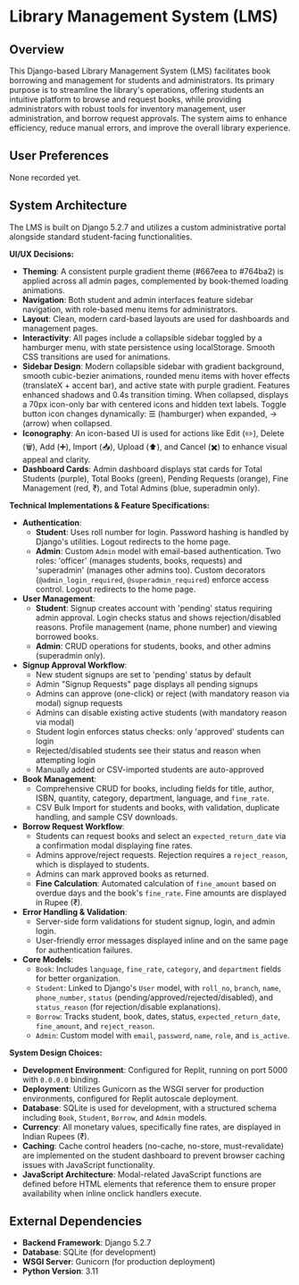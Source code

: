 # Library Management System (LMS)

## Overview
This Django-based Library Management System (LMS) facilitates book borrowing and management for students and administrators. Its primary purpose is to streamline the library's operations, offering students an intuitive platform to browse and request books, while providing administrators with robust tools for inventory management, user administration, and borrow request approvals. The system aims to enhance efficiency, reduce manual errors, and improve the overall library experience.

## User Preferences
None recorded yet.

## System Architecture
The LMS is built on Django 5.2.7 and utilizes a custom administrative portal alongside standard student-facing functionalities.

**UI/UX Decisions:**
- **Theming**: A consistent purple gradient theme (#667eea to #764ba2) is applied across all admin pages, complemented by book-themed loading animations.
- **Navigation**: Both student and admin interfaces feature sidebar navigation, with role-based menu items for administrators.
- **Layout**: Clean, modern card-based layouts are used for dashboards and management pages.
- **Interactivity**: All pages include a collapsible sidebar toggled by a hamburger menu, with state persistence using localStorage. Smooth CSS transitions are used for animations.
- **Sidebar Design**: Modern collapsible sidebar with gradient background, smooth cubic-bezier animations, rounded menu items with hover effects (translateX + accent bar), and active state with purple gradient. Features enhanced shadows and 0.4s transition timing. When collapsed, displays a 70px icon-only bar with centered icons and hidden text labels. Toggle button icon changes dynamically: ☰ (hamburger) when expanded, → (arrow) when collapsed.
- **Iconography**: An icon-based UI is used for actions like Edit (✏️), Delete (🗑️), Add (➕), Import (📥), Upload (⬆️), and Cancel (✖️) to enhance visual appeal and clarity.
- **Dashboard Cards**: Admin dashboard displays stat cards for Total Students (purple), Total Books (green), Pending Requests (orange), Fine Management (red, ₹), and Total Admins (blue, superadmin only).

**Technical Implementations & Feature Specifications:**
- **Authentication**:
    - **Student**: Uses roll number for login. Password hashing is handled by Django's utilities. Logout redirects to the home page.
    - **Admin**: Custom `Admin` model with email-based authentication. Two roles: 'officer' (manages students, books, requests) and 'superadmin' (manages other admins too). Custom decorators (`@admin_login_required`, `@superadmin_required`) enforce access control. Logout redirects to the home page.
- **User Management**:
    - **Student**: Signup creates account with 'pending' status requiring admin approval. Login checks status and shows rejection/disabled reasons. Profile management (name, phone number) and viewing borrowed books.
    - **Admin**: CRUD operations for students, books, and other admins (superadmin only).
- **Signup Approval Workflow**:
    - New student signups are set to 'pending' status by default
    - Admin "Signup Requests" page displays all pending signups
    - Admins can approve (one-click) or reject (with mandatory reason via modal) signup requests
    - Admins can disable existing active students (with mandatory reason via modal)
    - Student login enforces status checks: only 'approved' students can login
    - Rejected/disabled students see their status and reason when attempting login
    - Manually added or CSV-imported students are auto-approved
- **Book Management**:
    - Comprehensive CRUD for books, including fields for title, author, ISBN, quantity, category, department, language, and `fine_rate`.
    - CSV Bulk Import for students and books, with validation, duplicate handling, and sample CSV downloads.
- **Borrow Request Workflow**:
    - Students can request books and select an `expected_return_date` via a confirmation modal displaying fine rates.
    - Admins approve/reject requests. Rejection requires a `reject_reason`, which is displayed to students.
    - Admins can mark approved books as returned.
    - **Fine Calculation**: Automated calculation of `fine_amount` based on overdue days and the book's `fine_rate`. Fine amounts are displayed in Rupee (₹).
- **Error Handling & Validation**:
    - Server-side form validations for student signup, login, and admin login.
    - User-friendly error messages displayed inline and on the same page for authentication failures.
- **Core Models**:
    - `Book`: Includes `language`, `fine_rate`, `category`, and `department` fields for better organization.
    - `Student`: Linked to Django's `User` model, with `roll_no`, `branch`, `name`, `phone_number`, `status` (pending/approved/rejected/disabled), and `status_reason` (for rejection/disable explanations).
    - `Borrow`: Tracks student, book, dates, status, `expected_return_date`, `fine_amount`, and `reject_reason`.
    - `Admin`: Custom model with `email`, `password`, `name`, `role`, and `is_active`.

**System Design Choices:**
- **Development Environment**: Configured for Replit, running on port 5000 with `0.0.0.0` binding.
- **Deployment**: Utilizes Gunicorn as the WSGI server for production environments, configured for Replit autoscale deployment.
- **Database**: SQLite is used for development, with a structured schema including `Book`, `Student`, `Borrow`, and `Admin` models.
- **Currency**: All monetary values, specifically fine rates, are displayed in Indian Rupees (₹).
- **Caching**: Cache control headers (no-cache, no-store, must-revalidate) are implemented on the student dashboard to prevent browser caching issues with JavaScript functionality.
- **JavaScript Architecture**: Modal-related JavaScript functions are defined before HTML elements that reference them to ensure proper availability when inline onclick handlers execute.

## External Dependencies
- **Backend Framework**: Django 5.2.7
- **Database**: SQLite (for development)
- **WSGI Server**: Gunicorn (for production deployment)
- **Python Version**: 3.11